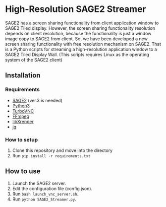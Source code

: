 # High-Resolution SAGE2 Streamer
SAGE2 has a screen sharing functionality from client application window to SAGE2 Tiled display. However, the screen sharing functionality resolution depends on client resolution, because the functionality is just a window image copy to SAGE2 from client.
So, we have been developed a new screen sharing functionality with free resolution mechanism on SAGE2. That is a Python scripts for streaming a high-resolution application window to a SAGE2 Tiled Display Wall.
(This scripts requires Linux as the operating system of the SAGE2 client)

## Installation
### Requirements
- [SAGE2](http://sage2.sagecommons.org) (ver.3 is needed)
- [Python3](https://www.python.org)
- [TurboVNC](https://github.com/TurboVNC/turbovnc)
- [FFmpeg](https://github.com/FFmpeg/FFmpeg)
- [libXrender](https://launchpad.net/ubuntu/+source/libxrender)
- [jq](https://stedolan.github.io/jq)

### How to setup
1. Clone this repository and move into the directory
2. Run `pip install -r requirements.txt`

## How to use
1. Launch the SAGE2 server.
2. Edit the configuration file (config.json).
3. Run `bash launch_vnc_server.sh`.
4. Run `python SAGE2_Streamer.py`.

